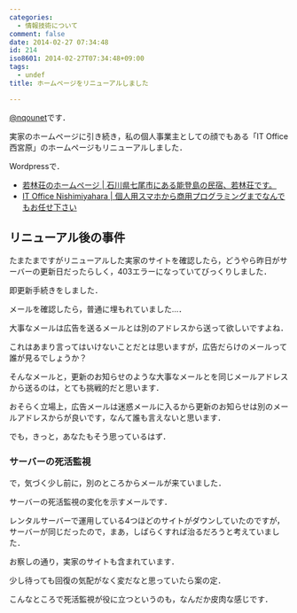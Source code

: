 ```yaml
---
categories:
  - 情報技術について
comment: false
date: 2014-02-27 07:34:48
id: 214
iso8601: 2014-02-27T07:34:48+09:00
tags:
  - undef
title: ホームページをリニューアルしました

---
```


<p><a href="https://twitter.com/nqounet">@nqounet</a>です．</p>

<p>実家のホームページに引き続き，私の個人事業主としての顔でもある「IT Office 西宮原」のホームページもリニューアルしました．</p>

<p>Wordpressで．</p>

<ul>
<li><a href="http://notowaka.com/">若林荘のホームページ | 石川県七尾市にある能登島の民宿、若林荘です。</a></li>
<li><a href="http://www.nqou.net/">IT Office Nishimiyahara | 個人用スマホから商用プログラミングまでなんでもお任せ下さい</a></li>
</ul>



<h2>リニューアル後の事件</h2>

<p>たまたまですがリニューアルした実家のサイトを確認したら，どうやら昨日がサーバーの更新日だったらしく，403エラーになっていてびっくりしました．</p>

<p>即更新手続きをしました．</p>

<p>メールを確認したら，普通に埋もれていました…．</p>

<p>大事なメールは広告を送るメールとは別のアドレスから送って欲しいですよね．</p>

<p>これはあまり言ってはいけないことだとは思いますが，広告だらけのメールって誰が見るでしょうか？</p>

<p>そんなメールと，更新のお知らせのような大事なメールとを同じメールアドレスから送るのは，とても挑戦的だと思います．</p>

<p>おそらく立場上，広告メールは迷惑メールに入るから更新のお知らせは別のメールアドレスからが良いです，なんて誰も言えないと思います．</p>

<p>でも，きっと，あなたもそう思っているはず．</p>

<h3>サーバーの死活監視</h3>

<p>で，気づく少し前に，別のところからメールが来ていました．</p>

<p>サーバーの死活監視の変化を示すメールです．</p>

<p>レンタルサーバーで運用している4つほどのサイトがダウンしていたのですが，サーバーが同じだったので，まあ，しばらくすれば治るだろうと考えていました．</p>

<p>お察しの通り，実家のサイトも含まれています．</p>

<p>少し待っても回復の気配がなく変だなと思っていたら案の定．</p>

<p>こんなところで死活監視が役に立つというのも，なんだか皮肉な感じです．</p>
    	